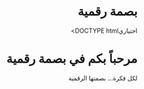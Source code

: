 # بصمة رقمية
احتياريDOCTYPE html>
<html lang="ar" dir="rtl">
<head>
  <meta charset="UTF-8">
  <title>بصمة رقمية</title>
</head>
<body>
  <h1>مرحباً بكم في بصمة رقمية</h1>
  <p>لكل فكرة... بصمتها الرقمية</p>
</body>
</html>
